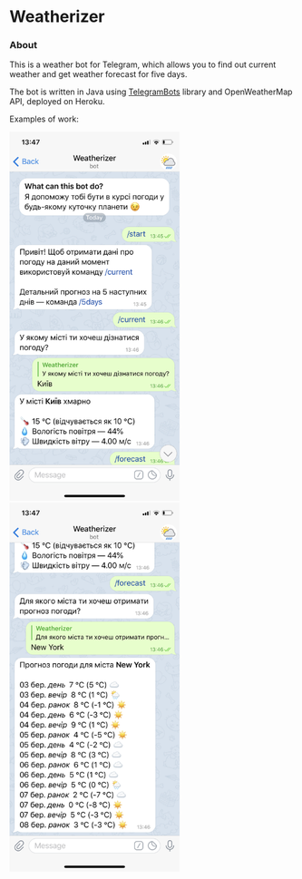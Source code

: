 # Weatherizer
### About
This is a weather bot for Telegram, which allows you to find out current weather and get weather forecast for five days.

The bot is written in Java using [TelegramBots](https://github.com/rubenlagus/TelegramBots) library and OpenWeatherMap API, deployed on Heroku.

Examples of work:

<img src="./screenshots/1.PNG" alt="Screenshot 1" width=300>

<img src="./screenshots/2.PNG" alt="Screenshot 2" width=300>
